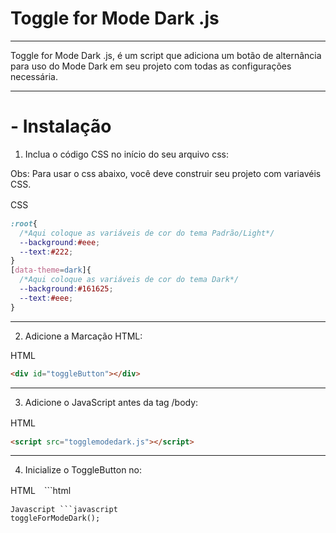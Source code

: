 # Toggle for Mode Dark .js

------------

 Toggle for Mode Dark .js, é um script que adiciona um botão de alternância para uso do Mode Dark em seu projeto com todas as configurações necessária.

------------

# - Instalação

1. Inclua o código CSS no início do seu arquivo css:

Obs: Para usar o css abaixo, você deve construir seu projeto com variavéis CSS.

CSS　
```css
:root{
  /*Aqui coloque as variáveis de cor do tema Padrão/Light*/
  --background:#eee;
  --text:#222;
}
[data-theme=dark]{
  /*Aqui coloque as variáveis de cor do tema Dark*/
  --background:#161625;
  --text:#eee;
}
```
------------
2. Adicione a Marcação HTML:

HTML 
```html
<div id="toggleButton"></div>
```
------------
 3. Adicione o JavaScript antes da tag  /body:

HTML　

```html
<script src="togglemodedark.js"></script>     
```
------------

4. Inicialize o ToggleButton no:



HTML　```html
<script>toggleForModeDark();</script>
```
Javascript ```javascript
toggleForModeDark();
```